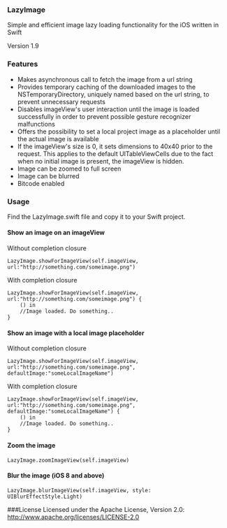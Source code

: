 ### LazyImage
Simple and efficient image lazy loading functionality for the iOS written in Swift

Version 1.9

### Features
* Makes asynchronous call to fetch the image from a url string
* Provides temporary caching of the downloaded images to the NSTemporaryDirectory, uniquely named based on the url string, to prevent unnecessary requests
* Disables imageView's user interaction until the image is loaded successfully in order to prevent possible gesture recognizer malfunctions
* Offers the possibility to set a local project image as a placeholder until the actual image is available
* If the imageView's size is 0, it sets dimensions to 40x40 prior to the request. This applies to the default UITableViewCells due to the fact when no initial image is present, the imageView is hidden.
* Image can be zoomed to full screen
* Image can be blurred
* Bitcode enabled


### Usage
Find the LazyImage.swift file and copy it to your Swift project.

#### Show an image on an imageView

Without completion closure
```
LazyImage.showForImageView(self.imageView, url:"http://something.com/someimage.png")
```

With completion closure
```
LazyImage.showForImageView(self.imageView, url:"http://something.com/someimage.png") {
    () in
    //Image loaded. Do something..
}
```

#### Show an image with a local image placeholder

Without completion closure
```
LazyImage.showForImageView(self.imageView, url:"http://something.com/someimage.png", defaultImage:"someLocalImageName")
```

With completion closure
```
LazyImage.showForImageView(self.imageView, url:"http://something.com/someimage.png", defaultImage:"someLocalImageName") {
    () in
    //Image loaded. Do something..
}
```

#### Zoom the image
```
LazyImage.zoomImageView(self.imageView)
```

#### Blur the image (iOS 8 and above)
```
LazyImage.blurImageView(self.imageView, style: UIBlurEffectStyle.Light)
```
###License
Licensed under the Apache License, Version 2.0: http://www.apache.org/licenses/LICENSE-2.0
